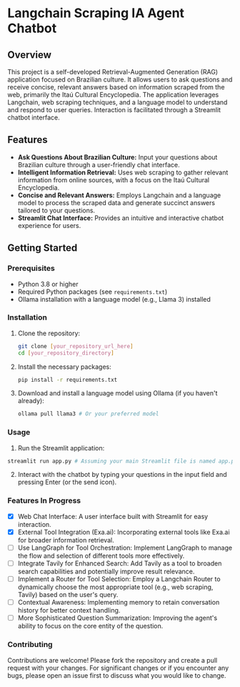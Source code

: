 # Langchain Scraping IA Agent Chatbot

## Overview

This project is a self-developed Retrieval-Augmented Generation (RAG) application focused on Brazilian culture. It allows users to ask questions and receive concise, relevant answers based on information scraped from the web, primarily the Itaú Cultural Encyclopedia. The application leverages Langchain, web scraping techniques, and a language model to understand and respond to user queries. Interaction is facilitated through a Streamlit chatbot interface.

## Features

- **Ask Questions About Brazilian Culture:** Input your questions about Brazilian culture through a user-friendly chat interface.
- **Intelligent Information Retrieval:** Uses web scraping to gather relevant information from online sources, with a focus on the Itaú Cultural Encyclopedia.
- **Concise and Relevant Answers:** Employs Langchain and a language model to process the scraped data and generate succinct answers tailored to your questions.
- **Streamlit Chat Interface:** Provides an intuitive and interactive chatbot experience for users.

## Getting Started

### Prerequisites

- Python 3.8 or higher
- Required Python packages (see `requirements.txt`)
- Ollama installation with a language model (e.g., Llama 3) installed

### Installation

1. Clone the repository:
   ```bash
   git clone [your_repository_url_here]
   cd [your_repository_directory]
   ```

2. Install the necessary packages:
    ```bash
    pip install -r requirements.txt
    ```
3. Download and install a language model using Ollama (if you haven't already): 
    ```bash
    ollama pull llama3 # Or your preferred model
    ```

### Usage
1. Run the Streamlit application: 
```bash
streamlit run app.py # Assuming your main Streamlit file is named app.py
```
2. Interact with the chatbot by typing your questions in the input field and pressing Enter (or the send icon).

### Features In Progress
-[X] Web Chat Interface: A user interface built with Streamlit for easy interaction.
-[X] External Tool Integration (Exa.ai): Incorporating external tools like Exa.ai for broader information retrieval.
-[ ] Use LangGraph for Tool Orchestration: Implement LangGraph to manage the flow and selection of different tools more effectively.
-[ ] Integrate Tavily for Enhanced Search: Add Tavily as a tool to broaden search capabilities and potentially improve result relevance.
-[ ] Implement a Router for Tool Selection: Employ a Langchain Router to dynamically choose the most appropriate tool (e.g., web scraping, Tavily) based on the user's query.
-[ ] Contextual Awareness: Implementing memory to retain conversation history for better context handling.
-[ ] More Sophisticated Question Summarization: Improving the agent's ability to focus on the core entity of the question.

### Contributing
Contributions are welcome! Please fork the repository and create a pull request with your changes. For significant changes or if you encounter any bugs, please open an issue first to discuss what you would like to change.